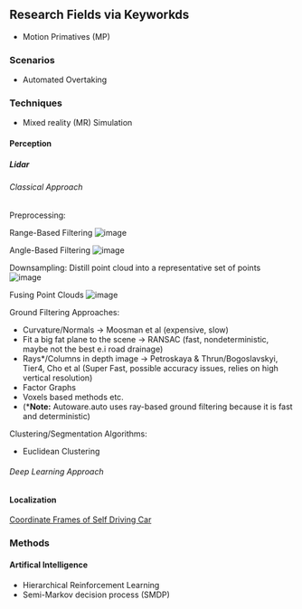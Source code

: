 ## Research Fields via Keyworkds

- Motion Primatives (MP)

### Scenarios
- Automated Overtaking

### Techniques 
- Mixed reality (MR) Simulation


#### Perception

##### Lidar

###### Classical Approach

Preprocessing:

Range-Based Filtering
![image](https://user-images.githubusercontent.com/35730346/138560476-66da28c3-9913-4dc2-a6f7-83923e42e2cd.png)

Angle-Based Filtering
![image](https://user-images.githubusercontent.com/35730346/138560461-f5710881-be98-44ca-960c-660f07e6d65c.png)

Downsampling: Distill point cloud into a representative set of points
![image](https://user-images.githubusercontent.com/35730346/138560526-58bce45d-10af-48d2-a1d8-5f4f31962ccf.png)

Fusing Point Clouds
![image](https://user-images.githubusercontent.com/35730346/138560547-26f1f54d-95f3-4bd1-badc-a150b4e54b17.png)

Ground Filtering Approaches:
 - Curvature/Normals -> Moosman et al (expensive, slow)
 - Fit a big fat plane to the scene -> RANSAC (fast, nondeterministic, maybe not the best e.i road drainage)
 - Rays*/Columns in depth image -> Petroskaya & Thrun/Bogoslavskyi, Tier4, Cho et al (Super Fast, possible accuracy issues, relies on high vertical resolution)
 - Factor Graphs
 - Voxels based methods etc.
 - (***Note:** Autoware.auto uses ray-based ground filtering because it is fast and deterministic)

Clustering/Segmentation Algorithms:
 - Euclidean Clustering

###### Deep Learning Approach
#### Localization
[Coordinate Frames of Self Driving Car](https://ros.org/reps/rep-0105.html)
### Methods
#### Artifical Intelligence
- Hierarchical Reinforcement Learning
- Semi-Markov decision process (SMDP)
